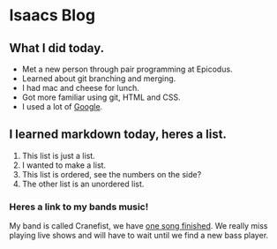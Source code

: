 # Isaacs Blog
## What I did today.
* Met a new person through pair programming at Epicodus.
* Learned about git branching and merging.
* I had mac and cheese for lunch.
* Got more familiar using git, HTML and CSS.
* I used a lot of [Google](http://google.com/).

## I learned markdown today, heres a list.
1. This list is just a list.
2. I wanted to make a list.
3. This list is ordered, see the numbers on the side?
4. The other list is an unordered list.

### Heres a link to my bands music!
My band is called Cranefist, we have [one song finished](https://cranefistband.bandcamp.com/releases).
We really miss playing live shows and will have to wait until we find a new bass player.
